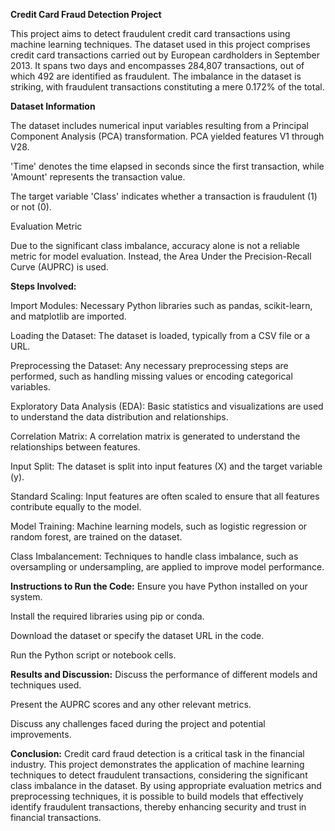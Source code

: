 **Credit Card Fraud Detection Project**

This project aims to detect fraudulent credit card transactions using machine learning techniques. The dataset used in this project comprises credit card transactions carried out by European cardholders in September 2013. It spans two days and encompasses 284,807 transactions, out of which 492 are identified as fraudulent. The imbalance in the dataset is striking, with fraudulent transactions constituting a mere 0.172% of the total.

**Dataset Information**

The dataset includes numerical input variables resulting from a Principal Component Analysis (PCA) transformation. PCA yielded features V1 through V28.

'Time' denotes the time elapsed in seconds since the first transaction, while 'Amount' represents the transaction value.

The target variable 'Class' indicates whether a transaction is fraudulent (1) or not (0).

Evaluation Metric

Due to the significant class imbalance, accuracy alone is not a reliable metric for model evaluation. Instead, the Area Under the Precision-Recall Curve (AUPRC) is used.

**Steps Involved:**

Import Modules: Necessary Python libraries such as pandas, scikit-learn, and matplotlib are imported.

Loading the Dataset: The dataset is loaded, typically from a CSV file or a URL.

Preprocessing the Dataset: Any necessary preprocessing steps are performed, such as handling missing values or encoding categorical variables.

Exploratory Data Analysis (EDA): Basic statistics and visualizations are used to understand the data distribution and relationships.

Correlation Matrix: A correlation matrix is generated to understand the relationships between features.

Input Split: The dataset is split into input features (X) and the target variable (y).

Standard Scaling: Input features are often scaled to ensure that all features contribute equally to the model.

Model Training: Machine learning models, such as logistic regression or random forest, are trained on the dataset.

Class Imbalancement: Techniques to handle class imbalance, such as oversampling or undersampling, are applied to improve model performance.

**Instructions to Run the Code:**
Ensure you have Python installed on your system.

Install the required libraries using pip or conda.

Download the dataset or specify the dataset URL in the code.

Run the Python script or notebook cells.

**Results and Discussion:**
Discuss the performance of different models and techniques used.

Present the AUPRC scores and any other relevant metrics.

Discuss any challenges faced during the project and potential improvements.

**Conclusion:**
Credit card fraud detection is a critical task in the financial industry. This project demonstrates the application of machine learning techniques to detect fraudulent transactions, considering the significant class imbalance in the dataset. By using appropriate evaluation metrics and preprocessing techniques, it is possible to build models that effectively identify fraudulent transactions, thereby enhancing security and trust in financial transactions.
